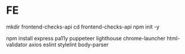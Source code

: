 # FE

mkdir frontend-checks-api
cd frontend-checks-api
npm init -y


npm install express pa11y puppeteer lighthouse chrome-launcher html-validator axios eslint stylelint body-parser
